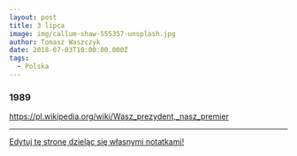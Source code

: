 ```yaml
---
layout: post
title: 3 lipca
image: img/callum-shaw-555357-unsplash.jpg
author: Tomasz Waszczyk
date: 2018-07-03T10:00:00.000Z
tags:
  - Polska
---
```


### 1989

https://pl.wikipedia.org/wiki/Wasz_prezydent,_nasz_premier

---

<a href="https://github.com/TomaszWaszczyk/historia.waszczyk.com/edit/master/src/content/july-3.md" target="_blank">Edytuj tę stronę dzieląc się własnymi notatkami!</a>

